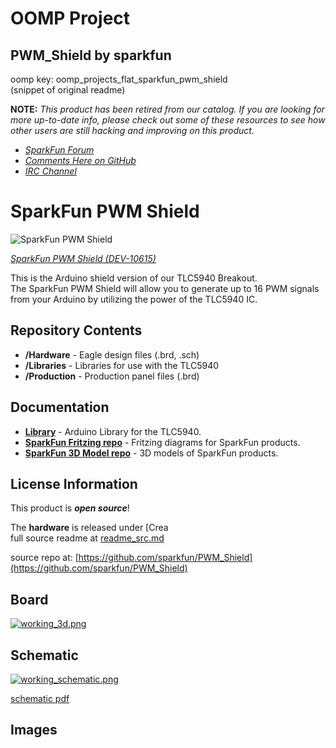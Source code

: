 # OOMP Project  
## PWM_Shield  by sparkfun  
  
oomp key: oomp_projects_flat_sparkfun_pwm_shield  
(snippet of original readme)  
  
**NOTE:** *This product has been retired from our catalog. If you are looking for more up-to-date info, please check out some of these resources to see how other users are still hacking and improving on this product.*  
* *[SparkFun Forum](https://forum.sparkfun.com/)*  
* *[Comments Here on GitHub](https://github.com/sparkfun/PWM_Shield/issues)*  
* *[IRC Channel](https://www.sparkfun.com/news/263)*  
  
SparkFun PWM Shield  
========================================  
  
![SparkFun PWM Shield](https://cdn.sparkfun.com//assets/parts/5/2/7/5/10615-01.jpg)  
  
[*SparkFun PWM Shield (DEV-10615)*](https://www.sparkfun.com/products/10615)  
  
This is the Arduino shield version of our TLC5940 Breakout.   
The SparkFun PWM Shield will allow you to generate up to 16 PWM signals from your Arduino by utilizing the power of the TLC5940 IC.   
  
Repository Contents  
-------------------  
  
* **/Hardware** - Eagle design files (.brd, .sch)  
* **/Libraries** - Libraries for use with the TLC5940  
* **/Production** - Production panel files (.brd)  
  
Documentation  
--------------  
* **[Library](https://github.com/sparkfun/SparkFun_TLC5940_Arduino_Library)** - Arduino Library for the TLC5940.   
* **[SparkFun Fritzing repo](https://github.com/sparkfun/Fritzing_Parts)** - Fritzing diagrams for SparkFun products.  
* **[SparkFun 3D Model repo](https://github.com/sparkfun/3D_Models)** - 3D models of SparkFun products.   
  
  
License Information  
-------------------  
This product is _**open source**_!   
  
The **hardware** is released under [Crea  
  full source readme at [readme_src.md](readme_src.md)  
  
source repo at: [https://github.com/sparkfun/PWM_Shield](https://github.com/sparkfun/PWM_Shield)  
## Board  
  
[![working_3d.png](working_3d_600.png)](working_3d.png)  
## Schematic  
  
[![working_schematic.png](working_schematic_600.png)](working_schematic.png)  
  
[schematic pdf](working_schematic.pdf)  
## Images  
